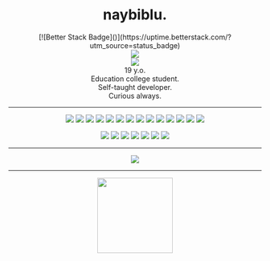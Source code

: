 <h1 align="center">
  naybiblu.
</h2>
<p align="center">
  [![Better Stack Badge]()](https://uptime.betterstack.com/?utm_source=status_badge)<br>
  <img
  src="https://uptime.betterstack.com/status-badges/v3/monitor/zab8.svg"><br>
  <img
  src="https://hits.seeyoufarm.com/api/count/incr/badge.svg?url=https%3A%2F%2Fgithub.com%2Fnaybiblu1212%2Fhit-counter"><br>
  19 y.o.<br>
  Education college student.<br>
  Self-taught developer.<br>
  Curious always. 
</p>
<hr>
<p align="center">
  <!-- html -->
  <img
   src="https://img.shields.io/badge/HTML5-00008B?style=for-the-badge&logo=html5&logoColor=E34F26"/>
  <!-- css -->
  <img
   src="https://img.shields.io/badge/CSS3-00008B?style=for-the-badge&logo=css3&logoColor=1572B6"/>
  <!-- js -->
  <img 
   src="https://img.shields.io/badge/JS-00008B?style=for-the-badge&logo=javascript&logoColor=F7DF1E"/>
  <!-- nodejs -->
  <img 
   src="https://img.shields.io/badge/NODE%20JS-00008B?style=for-the-badge&logo=nodedotjs&logoColor=339933"/>
  <!-- expjs -->
  <img 
   src="https://img.shields.io/badge/EXPRESS%20JS-00008B?style=for-the-badge&logo=express&logoColor=white"/>
  <!-- svelte -->
  <img 
   src="https://img.shields.io/badge/svelte-00008B?style=for-the-badge&logo=svelte&logoColor=f1413d"/>
  <!-- tailwind -->
  <img 
   src="https://img.shields.io/badge/tailwindcss-00008B?style=for-the-badge&logo=tailwind-css&logoColor=38B2AC"/>
  <!-- vite -->
  <img 
   src="https://img.shields.io/badge/vite-00008B?style=for-the-badge&logo=vite&logoColor=646CFF"/>
  <!-- mongodb -->
  <img 
   src="https://img.shields.io/badge/MONGODB-00008B?style=for-the-badge&logo=mongodb&logoColor=4EA94B"/>
  <!-- github pages -->
  <img 
   src="https://img.shields.io/badge/GITHUB PAGES-00008B?style=for-the-badge&logo=Github%20Pages&logoColor=white"/>
  <!-- railway -->
  <img 
   src="https://img.shields.io/badge/RAILWAY-00008B?style=for-the-badge&logo=railway&logoColor=white"/>
  <!-- npm -->
  <img 
   src="https://img.shields.io/badge/NPM-00008B?style=for-the-badge&logo=npm&logoColor=CB3837"/>
  <!-- md -->
  <img 
   src="https://img.shields.io/badge/MARKDOWN-00008B?style=for-the-badge&logo=markdown&logoColor=white"/>
  <!-- git -->
  <img 
   src="https://img.shields.io/badge/GIT-00008B?style=for-the-badge&logo=git&logoColor=white"/>
</p>
<p align="center">
  <!-- json -->
  <img 
   src="https://img.shields.io/badge/JSON-808080?style=for-the-badge&logo=json&logoColor=5E5C5C"/>
  <!-- c++ -->
  <img 
   src="https://img.shields.io/badge/C%2B%2B-808080?style=for-the-badge&logo=c%2B%2B&logoColor=00599C"/>
  <!-- java -->
  <img 
   src="https://img.shields.io/badge/JAVA-808080?style=for-the-badge&logo=openjdk&logoColor=black"/>
  <!-- mysql -->
  <img 
   src="https://img.shields.io/badge/MYSQL-808080?style=for-the-badge&logo=mysql&logoColor=black"/>
  <!-- sqlite -->
  <img 
   src="https://img.shields.io/badge/SQLITE-808080?style=for-the-badge&logo=sqlite&logoColor=F7DF1E"/>
  <!-- bootstrap -->
  <img 
   src="https://img.shields.io/badge/BOOTSTRAP-808080?style=for-the-badge&logo=bootstrap&logoColor=563D7C"/>
  <!-- unity -->
  <img 
   src="https://img.shields.io/badge/UNITY-808080?style=for-the-badge&logo=unity&logoColor=black"/>
</p>
<hr>
<p align="center">
  <img
   src="https://github-readme-stats.vercel.app/api?username=naybiblu&theme=dark&show_icons=true&count_private=true">
</p>
<hr>
<p align="center">
  <img
   src="https://github-readme-stats.vercel.app/api/top-langs/?username=naybiblu&theme=dark&show_icons=true&count-private=true" height="150">
</p>

<!--
**naybiblu/naybiblu** is a ✨ _special_ ✨ repository because its `README.md` (this file) appears on your GitHub profile.

Here are some ideas to get you started:

- 🔭 I’m currently working on ...
- 🌱 I’m currently learning ...
- 👯 I’m looking to collaborate on ...
- 🤔 I’m looking for help with ...
- 💬 Ask me about ...
- 📫 How to reach me: ...
- 😄 Pronouns: ...
- ⚡ Fun fact: ...
-->
